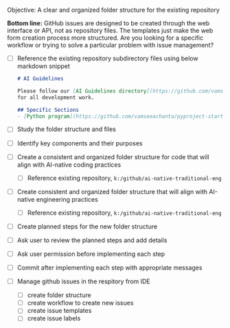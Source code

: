 Objective:  A clear and organized folder structure for the existing repository

**Bottom line:** GitHub issues are designed to be created through the web interface or API, not as repository files. The templates just make the web form creation process more structured.
Are you looking for a specific workflow or trying to solve a particular problem with issue management?

- [ ] Reference the existing repository subdirectory files using below markdown snippet

  ```markdown
  # AI Guidelines

  Please follow our [AI Guidelines directory](https://github.com/vamseeachanta/pyproject-starter/tree/master/.ai) 
  for all development work.

  ## Specific Sections
  - [Python program](https://github.com/vamseeachanta/pyproject-starter/blob/master/.ai/code-guidance/AI_ASSISTANT-PYTHON-BASIC.md)


  ```


- [ ] Study the folder structure and files
- [ ] Identify key components and their purposes
- [ ] Create a consistent and organized folder structure for code that will align with AI-native coding practices
  - [ ] Reference existing repository, `k:/github/ai-native-traditional-eng`
- [ ] Create consistent and organized folder structure that will align with AI-native engineering practices
  - [ ] Reference existing repository, `k:/github/ai-native-traditional-eng`
- [ ] Create planned steps for the new folder structure
- [ ] Ask user to review the planned steps and add details
- [ ] Ask user permission before implementing each step
- [ ] Commit after implementing each step with appropriate messages

- [ ] Manage github issues in the respitory from IDE
  - [ ] create folder structure
  - [ ] create workflow to create new issues
  - [ ] create issue templates
  - [ ] create issue labels